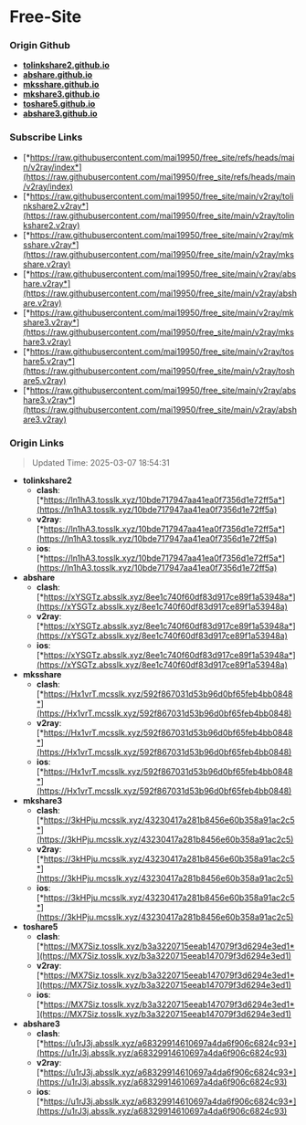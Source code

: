 # Free-Site

### Origin Github

- [**tolinkshare2.github.io**](https://github.com/tolinkshare2/tolinkshare2.github.io)
- [**abshare.github.io**](https://github.com/abshare/abshare.github.io)
- [**mksshare.github.io**](https://github.com/mksshare/mksshare.github.io)
- [**mkshare3.github.io**](https://github.com/mkshare3/mkshare3.github.io)
- [**toshare5.github.io**](https://github.com/toshare5/toshare5.github.io)
- [**abshare3.github.io**](https://github.com/abshare3/abshare3.github.io)

### Subscribe Links

- [*https://raw.githubusercontent.com/mai19950/free_site/refs/heads/main/v2ray/index*](https://raw.githubusercontent.com/mai19950/free_site/refs/heads/main/v2ray/index)
- [*https://raw.githubusercontent.com/mai19950/free_site/main/v2ray/tolinkshare2.v2ray*](https://raw.githubusercontent.com/mai19950/free_site/main/v2ray/tolinkshare2.v2ray)
- [*https://raw.githubusercontent.com/mai19950/free_site/main/v2ray/mksshare.v2ray*](https://raw.githubusercontent.com/mai19950/free_site/main/v2ray/mksshare.v2ray)
- [*https://raw.githubusercontent.com/mai19950/free_site/main/v2ray/abshare.v2ray*](https://raw.githubusercontent.com/mai19950/free_site/main/v2ray/abshare.v2ray)
- [*https://raw.githubusercontent.com/mai19950/free_site/main/v2ray/mkshare3.v2ray*](https://raw.githubusercontent.com/mai19950/free_site/main/v2ray/mkshare3.v2ray)
- [*https://raw.githubusercontent.com/mai19950/free_site/main/v2ray/toshare5.v2ray*](https://raw.githubusercontent.com/mai19950/free_site/main/v2ray/toshare5.v2ray)
- [*https://raw.githubusercontent.com/mai19950/free_site/main/v2ray/abshare3.v2ray*](https://raw.githubusercontent.com/mai19950/free_site/main/v2ray/abshare3.v2ray)

### Origin Links

> Updated Time: 2025-03-07 18:54:31

- **tolinkshare2**
  - **clash**: [*https://ln1hA3.tosslk.xyz/10bde717947aa41ea0f7356d1e72ff5a*](https://ln1hA3.tosslk.xyz/10bde717947aa41ea0f7356d1e72ff5a)
  - **v2ray**: [*https://ln1hA3.tosslk.xyz/10bde717947aa41ea0f7356d1e72ff5a*](https://ln1hA3.tosslk.xyz/10bde717947aa41ea0f7356d1e72ff5a)
  - **ios**: [*https://ln1hA3.tosslk.xyz/10bde717947aa41ea0f7356d1e72ff5a*](https://ln1hA3.tosslk.xyz/10bde717947aa41ea0f7356d1e72ff5a)
- **abshare**
  - **clash**: [*https://xYSGTz.absslk.xyz/8ee1c740f60df83d917ce89f1a53948a*](https://xYSGTz.absslk.xyz/8ee1c740f60df83d917ce89f1a53948a)
  - **v2ray**: [*https://xYSGTz.absslk.xyz/8ee1c740f60df83d917ce89f1a53948a*](https://xYSGTz.absslk.xyz/8ee1c740f60df83d917ce89f1a53948a)
  - **ios**: [*https://xYSGTz.absslk.xyz/8ee1c740f60df83d917ce89f1a53948a*](https://xYSGTz.absslk.xyz/8ee1c740f60df83d917ce89f1a53948a)
- **mksshare**
  - **clash**: [*https://Hx1vrT.mcsslk.xyz/592f867031d53b96d0bf65feb4bb0848*](https://Hx1vrT.mcsslk.xyz/592f867031d53b96d0bf65feb4bb0848)
  - **v2ray**: [*https://Hx1vrT.mcsslk.xyz/592f867031d53b96d0bf65feb4bb0848*](https://Hx1vrT.mcsslk.xyz/592f867031d53b96d0bf65feb4bb0848)
  - **ios**: [*https://Hx1vrT.mcsslk.xyz/592f867031d53b96d0bf65feb4bb0848*](https://Hx1vrT.mcsslk.xyz/592f867031d53b96d0bf65feb4bb0848)
- **mkshare3**
  - **clash**: [*https://3kHPju.mcsslk.xyz/43230417a281b8456e60b358a91ac2c5*](https://3kHPju.mcsslk.xyz/43230417a281b8456e60b358a91ac2c5)
  - **v2ray**: [*https://3kHPju.mcsslk.xyz/43230417a281b8456e60b358a91ac2c5*](https://3kHPju.mcsslk.xyz/43230417a281b8456e60b358a91ac2c5)
  - **ios**: [*https://3kHPju.mcsslk.xyz/43230417a281b8456e60b358a91ac2c5*](https://3kHPju.mcsslk.xyz/43230417a281b8456e60b358a91ac2c5)
- **toshare5**
  - **clash**: [*https://MX7Siz.tosslk.xyz/b3a3220715eeab147079f3d6294e3ed1*](https://MX7Siz.tosslk.xyz/b3a3220715eeab147079f3d6294e3ed1)
  - **v2ray**: [*https://MX7Siz.tosslk.xyz/b3a3220715eeab147079f3d6294e3ed1*](https://MX7Siz.tosslk.xyz/b3a3220715eeab147079f3d6294e3ed1)
  - **ios**: [*https://MX7Siz.tosslk.xyz/b3a3220715eeab147079f3d6294e3ed1*](https://MX7Siz.tosslk.xyz/b3a3220715eeab147079f3d6294e3ed1)
- **abshare3**
  - **clash**: [*https://u1rJ3j.absslk.xyz/a68329914610697a4da6f906c6824c93*](https://u1rJ3j.absslk.xyz/a68329914610697a4da6f906c6824c93)
  - **v2ray**: [*https://u1rJ3j.absslk.xyz/a68329914610697a4da6f906c6824c93*](https://u1rJ3j.absslk.xyz/a68329914610697a4da6f906c6824c93)
  - **ios**: [*https://u1rJ3j.absslk.xyz/a68329914610697a4da6f906c6824c93*](https://u1rJ3j.absslk.xyz/a68329914610697a4da6f906c6824c93)

